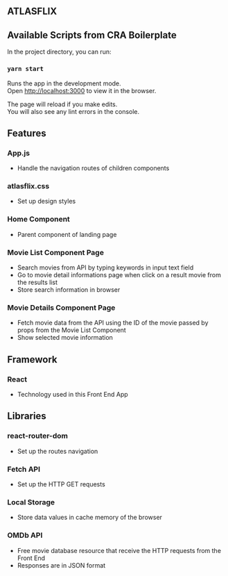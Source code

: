 ## ATLASFLIX

## Available Scripts from CRA Boilerplate

In the project directory, you can run:

### `yarn start`

Runs the app in the development mode.<br />
Open [http://localhost:3000](http://localhost:3000) to view it in the browser.

The page will reload if you make edits.<br />
You will also see any lint errors in the console.

## Features

### App.js

- Handle the navigation routes of children components

### atlasflix.css

- Set up design styles

### Home Component

- Parent component of landing page

### Movie List Component Page

- Search movies from API by typing keywords in input text field
- Go to movie detail informations page when click on a result movie from the results list
- Store search information in browser

### Movie Details Component Page

- Fetch movie data from the API using the ID of the movie passed by props from the Movie List Component
- Show selected movie information

## Framework

### React

- Technology used in this Front End App

## Libraries

### react-router-dom

- Set up the routes navigation

### Fetch API

- Set up the HTTP GET requests

### Local Storage

- Store data values in cache memory of the browser

### OMDb API

- Free movie database resource that receive the HTTP requests from the Front End
- Responses are in JSON format
